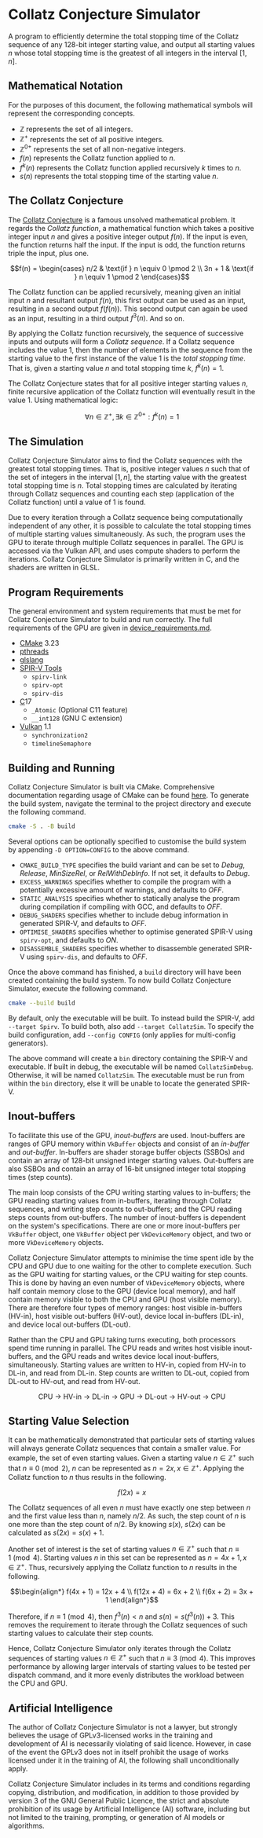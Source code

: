 # Collatz Conjecture Simulator

A program to efficiently determine the total stopping time of the Collatz sequence of any 128-bit
integer starting value, and output all starting values $n$ whose total stopping time is the
greatest of all integers in the interval $[1, n]$.

## Mathematical Notation

For the purposes of this document, the following mathematical symbols will represent the
corresponding concepts.

- $\mathbb{Z}$ represents the set of all integers.
- $\mathbb{Z}^+$ represents the set of all positive integers.
- $\mathbb{Z}^{0+}$ represents the set of all non-negative integers.
- $f(n)$ represents the Collatz function applied to $n$.
- $f^k(n)$ represents the Collatz function applied recursively $k$ times to $n$.
- $s(n)$ represents the total stopping time of the starting value $n$.

## The Collatz Conjecture

The [Collatz Conjecture](https://en.wikipedia.org/wiki/Collatz_conjecture) is a famous unsolved
mathematical problem. It regards the _Collatz function_, a mathematical function which takes a
positive integer input $n$ and gives a positive integer output $f(n)$. If the input is even, the
function returns half the input. If the input is odd, the function returns triple the input, plus
one.

```math
f(n) =
 \begin{cases}
  n/2    & \text{if } n \equiv 0 \pmod 2 \\
  3n + 1 & \text{if } n \equiv 1 \pmod 2
 \end{cases}
```

The Collatz function can be applied recursively, meaning given an initial input $n$ and resultant
output $f(n)$, this first output can be used as an input, resulting in a second output $f(f(n))$.
This second output can again be used as an input, resulting in a third output $f^3(n)$. And so on.

By applying the Collatz function recursively, the sequence of successive inputs and outputs will
form a _Collatz sequence_. If a Collatz sequence includes the value $1$, then the number of
elements in the sequence from the starting value to the first instance of the value $1$ is the
_total stopping time_. That is, given a starting value $n$ and total stopping time $k$,
$f^k(n) = 1$.

The Collatz Conjecture states that for all positive integer starting values $n$, finite recursive
application of the Collatz function will eventually result in the value $1$. Using mathematical
logic:

```math
\forall n \in \mathbb{Z}^+, \exists k \in \mathbb{Z}^{0+} : f^k(n) = 1
```

## The Simulation

Collatz Conjecture Simulator aims to find the Collatz sequences with the greatest total stopping
times. That is, positive integer values $n$ such that of the set of integers in the interval
$[1, n]$, the starting value with the greatest total stopping time is $n$. Total stopping times are
calculated by iterating through Collatz sequences and counting each step (application of the
Collatz function) until a value of $1$ is found.

Due to every iteration through a Collatz sequence being computationally independent of any other,
it is possible to calculate the total stopping times of multiple starting values simultaneously. As
such, the program uses the GPU to iterate through multiple Collatz sequences in parallel. The GPU
is accessed via the Vulkan API, and uses compute shaders to perform the iterations. Collatz
Conjecture Simulator is primarily written in C, and the shaders are written in GLSL.

## Program Requirements

The general environment and system requirements that must be met for Collatz Conjecture Simulator
to build and run correctly. The full requirements of the GPU are given in
[device_requirements.md](device_requirements.md).

- [CMake](https://cmake.org) 3.23
- [pthreads](https://en.wikipedia.org/wiki/Pthreads)
- [glslang](https://github.com/KhronosGroup/glslang)
- [SPIR-V Tools](https://github.com/KhronosGroup/SPIRV-Tools)
  - `spirv-link`
  - `spirv-opt`
  - `spirv-dis`
- [C](https://en.wikipedia.org/wiki/C_(programming_language))17
  - `_Atomic` (Optional C11 feature)
  - `__int128` (GNU C extension)
- [Vulkan](https://www.vulkan.org) 1.1
  - `synchronization2`
  - `timelineSemaphore`

## Building and Running

Collatz Conjecture Simulator is built via CMake. Comprehensive documentation regarding usage of
CMake can be found [here](https://cmake.org/cmake/help/latest/). To generate the build system,
navigate the terminal to the project directory and execute the following command.

```bash
cmake -S . -B build
```

Several options can be optionally specified to customise the build system by appending
`-D OPTION=CONFIG` to the above command.

- `CMAKE_BUILD_TYPE` specifies the build variant and can be set to _Debug_, _Release_,
  _MinSizeRel_, or _RelWithDebInfo_. If not set, it defaults to _Debug_.
- `EXCESS_WARNINGS` specifies whether to compile the program with a potentially excessive amount of
  warnings, and defaults to _OFF_.
- `STATIC_ANALYSIS` specifies whether to statically analyse the program during compilation if
  compiling with GCC, and defaults to _OFF_.
- `DEBUG_SHADERS` specifies whether to include debug information in generated SPIR-V, and defaults
  to _OFF_.
- `OPTIMISE_SHADERS` specifies whether to optimise generated SPIR-V using `spirv-opt`, and defaults
  to _ON_.
- `DISASSEMBLE_SHADERS` specifies whether to disassemble generated SPIR-V using `spirv-dis`, and
  defaults to _OFF_.

Once the above command has finished, a `build` directory will have been created containing the
build system. To now build Collatz Conjecture Simulator, execute the following command.

```bash
cmake --build build
```

By default, only the executable will be built. To instead build the SPIR-V, add `--target Spirv`.
To build both, also add `--target CollatzSim`. To specify the build configuration, add
`--config CONFIG` (only applies for multi-config generators).

The above command will create a `bin` directory containing the SPIR-V and executable. If built in
debug, the executable will be named `CollatzSimDebug`. Otherwise, it will be named `CollatzSim`.
The executable must be run from within the `bin` directory, else it will be unable to locate the
generated SPIR-V.

## Inout-buffers

To facilitate this use of the GPU, _inout-buffers_ are used. Inout-buffers are ranges of GPU memory
within `VkBuffer` objects and consist of an _in-buffer_ and _out-buffer_. In-buffers are shader
storage buffer objects (SSBOs) and contain an array of 128-bit unsigned integer starting values.
Out-buffers are also SSBOs and contain an array of 16-bit unsigned integer total stopping times
(step counts).

The main loop consists of the CPU writing starting values to in-buffers; the GPU reading starting
values from in-buffers, iterating through Collatz sequences, and writing step counts to
out-buffers; and the CPU reading steps counts from out-buffers. The number of inout-buffers is
dependent on the system's specifications. There are one or more inout-buffers per `VkBuffer`
object, one `VkBuffer` object per `VkDeviceMemory` object, and two or more `VkDeviceMemory`
objects.

Collatz Conjecture Simulator attempts to minimise the time spent idle by the CPU and GPU due to one
waiting for the other to complete execution. Such as the GPU waiting for starting values, or the
CPU waiting for step counts. This is done by having an even number of `VkDeviceMemory` objects,
where half contain memory close to the GPU (device local memory), and half contain memory visible
to both the CPU and GPU (host visible memory). There are therefore four types of memory ranges:
host visible in-buffers (HV-in), host visible out-buffers (HV-out), device local in-buffers
(DL-in), and device local out-buffers (DL-out).

Rather than the CPU and GPU taking turns executing, both processors spend time running in parallel.
The CPU reads and writes host visible inout-buffers, and the GPU reads and writes device local
inout-buffers, simultaneously. Starting values are written to HV-in, copied from HV-in to DL-in,
and read from DL-in. Step counts are written to DL-out, copied from DL-out to HV-out, and read from
HV-out.

<p align="center">CPU -> HV-in -> DL-in -> GPU -> DL-out -> HV-out -> CPU</p>

## Starting Value Selection

It can be mathematically demonstrated that particular sets of starting values will always generate
Collatz sequences that contain a smaller value. For example, the set of even starting values. Given
a starting value $n \in \mathbb{Z}^+$ such that $n \equiv 0 \pmod 2$, $n$ can be represented as
$n = 2x, x \in \mathbb{Z}^+$. Applying the Collatz function to $n$ thus results in the following.

```math
f(2x) = x
```

The Collatz sequences of all even $n$ must have exactly one step between $n$ and the first value
less than $n$, namely $n/2$. As such, the step count of $n$ is one more than the step count of
$n/2$. By knowing $s(x)$, $s(2x)$ can be calculated as $s(2x) = s(x) + 1$.

Another set of interest is the set of starting values $n \in \mathbb{Z}^+$ such that
$n \equiv 1 \pmod 4$. Starting values $n$ in this set can be represented as
$n = 4x + 1, x \in \mathbb{Z}^+$. Thus, recursively applying the Collatz function to $n$ results in
the following.

```math
\begin{align*}
f(4x  + 1) = 12x + 4 \\
f(12x + 4) = 6x  + 2 \\
f(6x  + 2) = 3x  + 1
\end{align*}
```

Therefore, if $n \equiv 1 \pmod 4$, then $f^3(n) < n$ and $s(n) = s(f^3(n)) + 3$. This removes the
requirement to iterate through the Collatz sequences of such starting values to calculate their
step counts.

Hence, Collatz Conjecture Simulator only iterates through the Collatz sequences of starting values
$n \in \mathbb{Z}^+$ such that $n \equiv 3 \pmod 4$. This improves performance by allowing larger
intervals of starting values to be tested per dispatch command, and it more evenly distributes the
workload between the CPU and GPU.

## Artificial Intelligence

The author of Collatz Conjecture Simulator is not a lawyer, but strongly believes the usage of
GPLv3-licensed works in the training and development of AI is necessarily violating of said
licence. However, in case of the event the GPLv3 does not in itself prohibit the usage of works
licensed under it in the training of AI, the following shall unconditionally apply.

Collatz Conjecture Simulator includes in its terms and conditions regarding copying, distribution,
and modification, in addition to those provided by version 3 of the GNU General Public Licence, the
strict and absolute prohibition of its usage by Artificial Intelligence (AI) software, including
but not limited to the training, prompting, or generation of AI models or algorithms.
